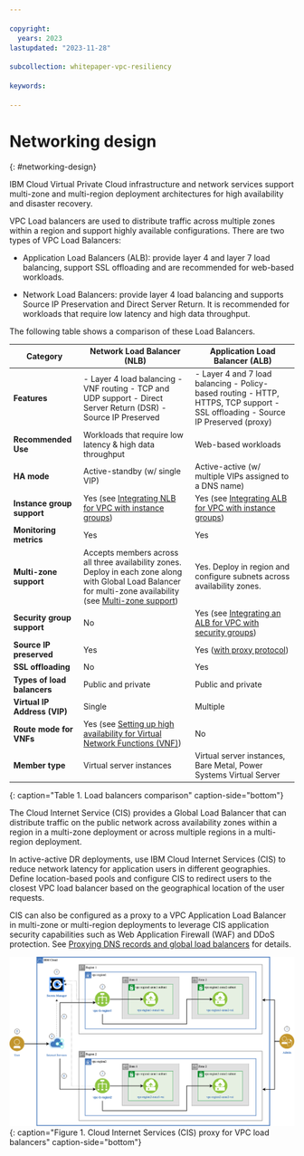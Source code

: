 ```yaml
---

copyright:
  years: 2023
lastupdated: "2023-11-28"

subcollection: whitepaper-vpc-resiliency

keywords:

---
```


# Networking design
{: #networking-design}

IBM Cloud Virtual Private Cloud infrastructure and network services support multi-zone and multi-region deployment architectures for high availability and disaster recovery.

VPC Load balancers are used to distribute traffic across multiple zones within a region and support highly available configurations. There are two types of VPC Load Balancers:

-   Application Load Balancers (ALB): provide layer 4 and layer 7 load balancing, support SSL offloading and are recommended for web-based workloads.

-   Network Load Balancers: provide layer 4 load balancing and supports Source IP Preservation and Direct Server Return. It is recommended for workloads that require low latency and high data throughput.

The following table shows a comparison of these Load Balancers.

| **Category**                 | **Network Load Balancer (NLB)**                                                                                                                                                                                                                 | **Application Load Balancer (ALB)**                                                                                                        |
|------------------------------|-------------------------------------------------------------------------------------------------------------------------------------------------------------------------------------------------------------------------------------------------|--------------------------------------------------------------------------------------------------------------------------------------------|
| **Features**                 | - Layer 4 load balancing - VNF routing - TCP and UDP support - Direct Server Return (DSR) - Source IP Preserved                                                                                                                                 | - Layer 4 and 7 load balancing - Policy-based routing - HTTP, HTTPS, TCP support - SSL offloading - Source IP Preserved (proxy)            |
| **Recommended Use**          | Workloads that require low latency & high data throughput                                                                                                                                                                                       | Web-based workloads                                                                                                                        |
| **HA mode**                  | Active-standby (w/ single VIP)                                                                                                                                                                                                                  | Active-active (w/ multiple VIPs assigned to a DNS name)                                                                                    |
| **Instance group support**   | Yes (see [Integrating NLB for VPC with instance groups](https://cloud.ibm.com/docs/vpc?topic=vpc-nlb-integration-with-instance-groups))                                                                                                         | Yes (see [Integrating ALB for VPC with instance groups](https://cloud.ibm.com/docs/vpc?topic=vpc-lbaas-integration-with-instance-groups))  |
| **Monitoring metrics**       | Yes                                                                                                                                                                                                                                             | Yes                                                                                                                                        |
| **Multi-zone support**       | Accepts members across all three availability zones. Deploy in each zone along with Global Load Balancer for multi-zone availability (see [Multi-zone support](https://cloud.ibm.com/docs/vpc?topic=vpc-network-load-balancers#nlb-use-case-2)) | Yes. Deploy in region and configure subnets across availability zones.                                                                     |
| **Security group support**   | No                                                                                                                                                                                                                                              | Yes (see [Integrating an ALB for VPC with security groups](https://cloud.ibm.com/docs/vpc?topic=vpc-alb-integration-with-security-groups)) |
| **Source IP preserved**      | Yes                                                                                                                                                                                                                                             | Yes ([with proxy protocol](https://cloud.ibm.com/docs/vpc?topic=vpc-advanced-traffic-management#preserving-end-client-ip-address))         |
| **SSL offloading**           | No                                                                                                                                                                                                                                              | Yes                                                                                                                                        |
| **Types of load balancers**  | Public and private                                                                                                                                                                                                                              | Public and private                                                                                                                         |
| **Virtual IP Address (VIP)** | Single                                                                                                                                                                                                                                          | Multiple                                                                                                                                   |
| **Route mode for VNFs**      | Yes (see [Setting up high availability for Virtual Network Functions (VNF)](https://cloud.ibm.com/docs/vpc?topic=vpc-about-vnf))                                                                                                                | No                                                                                                                                         |
| **Member type**              | Virtual server instances                                                                                                                                                                                                                        | Virtual server instances, Bare Metal, Power Systems Virtual Server                                                                         |
{: caption="Table 1. Load balancers comparison" caption-side="bottom"}

The Cloud Internet Service (CIS) provides a Global Load Balancer that can distribute traffic on the public network across availability zones within a region in a multi-zone deployment or across multiple regions in a multi-region deployment.

In active-active DR deployments, use IBM Cloud Internet Services (CIS) to reduce network latency for application users in different geographies. Define location-based pools and configure CIS to redirect users to the closest VPC load balancer based on the geographical location of the user requests.

CIS can also be configured as a proxy to a VPC Application Load Balancer in multi-zone or multi-region deployments to leverage CIS application security capabilities such as Web Application Firewall (WAF) and DDoS protection. See [Proxying DNS records and global load balancers](https://cloud.ibm.com/docs/cis?topic=cis-dns-concepts#dns-concepts-proxying-dns-records) for details.

![A screenshot of a computer Description automatically generated](4d9193657d91ddab0444a111d6e88d65.png){: caption="Figure 1. Cloud Internet Services (CIS) proxy for VPC load balancers" caption-side="bottom"}
